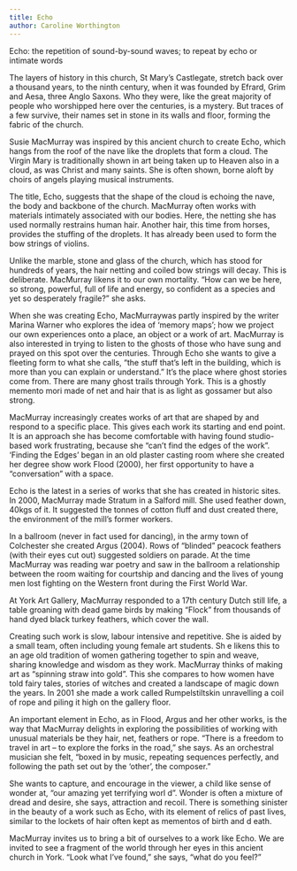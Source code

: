 ```yaml
---
title: Echo
author: Caroline Worthington
---
```

Echo: the repetition of sound-by-sound waves; to repeat by echo or intimate words

The layers of history in this church, St Mary’s Castlegate, stretch back over a thousand years, to the ninth century, when it was founded by Efrard, Grim and Aesa, three Anglo Saxons. Who they were, like the great majority of people who worshipped here over the centuries, is a mystery. But traces of a few survive, their names set in stone in its walls and floor, forming the fabric of the church.

Susie MacMurray was inspired by this ancient church to create Echo, which hangs from the roof of the nave like the droplets that form a cloud. The Virgin Mary is traditionally shown in art being taken up to Heaven also in a cloud, as was Christ and many saints. She is often shown, borne aloft by choirs of angels playing musical instruments.

The title, Echo, suggests that the shape of the cloud is echoing the nave, the body and backbone of the church. MacMurray often works with materials intimately associated with our bodies. Here, the netting she has used normally restrains human hair. Another hair, this time from horses, provides the stuffing of the droplets. It has already been used to form the bow strings of violins.

Unlike the marble, stone and glass of the church, which has stood for hundreds of years, the hair netting and coiled bow strings will decay. This is deliberate. MacMurray likens it to our own mortality. “How can we be here, so strong, powerful, full of life and energy, so confident as a species and yet so desperately fragile?” she asks.

When she was creating Echo, MacMurraywas partly inspired by the writer Marina Warner who explores the idea of ‘memory maps’; how we project our own experiences onto a place, an object or a work of art. MacMurray is also interested in trying to listen to the ghosts of those who have sung and prayed on this spot over the centuries. Through Echo she wants to give a fleeting form to what she calls, “the stuff that’s left in the building, which is more than you can explain or understand.” It’s the place where ghost stories come from. There are many ghost trails through York. This is a ghostly memento mori made of net and hair that is as light as gossamer but also strong.

MacMurray increasingly creates works of art that are shaped by and respond to a specific place. This gives each work its starting and end point. It is an approach she has become comfortable with having found studio-based work frustrating, because she “can’t find the edges of the work”. ‘Finding the Edges’ began in an old plaster casting room where she created her degree show work Flood (2000), her first opportunity to have a “conversation” with a space.

Echo is the latest in a series of works that she has created in historic sites. In 2000, MacMurray made Stratum in a Salford mill. She used feather down, 40kgs of it. It suggested the tonnes of cotton fluff and dust created there, the environment of the mill’s former workers.

In a ballroom (never in fact used for dancing), in the army town of Colchester she created Argus (2004). Rows of “blinded” peacock feathers (with their eyes cut out) suggested soldiers on parade. At the time MacMurray was reading war poetry and saw in the ballroom a relationship between the room waiting for courtship and dancing and the lives of young men lost fighting on the Western front during the First World War.

At York Art Gallery, MacMurray responded to a 17th century Dutch still life, a table groaning with dead game birds by making “Flock” from thousands of hand dyed black turkey feathers, which cover the wall.

Creating such work is slow, labour intensive and repetitive. She is aided by a small team, often including young female art students. Sh e likens this to an age old tradition of women gathering together to spin and weave, sharing knowledge and wisdom as they work. MacMurray thinks of making art as “spinning straw into gold”. This she compares to how women have told fairy tales, stories of witches and created a landscape of magic down the years. In 2001 she made a work called Rumpelstiltskin unravelling a coil of rope and piling it high on the gallery floor.

An important element in Echo, as in Flood, Argus and her other works, is the way that MacMurray delights in exploring the possibilities of working with unusual materials be they hair, net, feathers or rope. “There is a freedom to travel in art – to explore the forks in the road,” she says. As an orchestral musician she felt, “boxed in by music, repeating sequences perfectly, and following the path set out by the ‘other’, the composer.”

She wants to capture, and encourage in the viewer, a child like sense of wonder at, “our amazing yet terrifying worl d”. Wonder is often a mixture of dread and desire, she says, attraction and recoil. There is something sinister in the beauty of a work such as Echo, with its element of relics of past lives, similar to the lockets of hair often kept as mementos of birth and d eath.

MacMurray invites us to bring a bit of ourselves to a work like Echo. We are invited to see a fragment of the world through her eyes in this ancient church in York. “Look what I’ve found,” she says, “what do you feel?”
